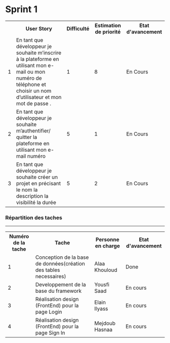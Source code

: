 <h1>Sprint 1</h1>

<table>
  <tr>
    <th></th>
    <th>User Story</th> 
    <th>Difficulté</th>
    <th>Estimation de priorité</th>
    <th>Etat d'avancement</th>
  </tr>
  <tr>
    <td>1</td>
    <td>En tant que développeur je souhaite m’inscrire à la plateforme en utilisant mon e-mail ou mon numéro de téléphone et choisir un nom d’utilisateur et mon mot de passe .</td> 
    <td>1</td> 
    <td>8</td>
    <td>En Cours</td>
  </tr>
  <tr>
    <td>2</td>
    <td>En tant que développeur je souhaite m’authentifier/ quitter la plateforme en utilisant mon e-mail numéro </td> 
    <td>5</td> 
    <td>1</td>
    <td>En Cours</td>
  </tr>
  <tr>
    <td>3</td>
    <td>En tant que développeur je souhaite créer un projet en précisant le nom la description la visibilité la durée</td> 
    <td>5</td> 
    <td>2</td>
    <td>En Cours</td>
  </tr>
</table>

<h3>Répartition des taches</3>
<hr>
<table>
  <tr>
    <th>Numéro de la tache</th> 
    <th>Tache</th>
    <th>Personne en charge</th>
    <th>Etat d'avancement</th>
  </tr>
  <tr>
    <td>1</td>
    <td>Conception de la base de données(création des tables necessaires)</td> 
    <td>Alaa Khouloud</td> 
    <td>Done</td>
  </tr>
  <tr>
    <td>2</td>
    <td>Developpement de la base du framework</td> 
    <td>Yousfi Saad</td> 
    <td>En cours</td>
  </tr>
  <tr>
    <td>3</td>
    <td>Réalisation design (FrontEnd) pour la page Login</td> 
    <td>Elain Ilyass</td> 
    <td>En cours</td>
  </tr>
  <tr>
    <td>4</td>
    <td>Réalisation design (FrontEnd) pour la page Sign In</td> 
    <td>Mejdoub Hasnaa</td> 
    <td>En cours</td>
  </tr>
</table>
